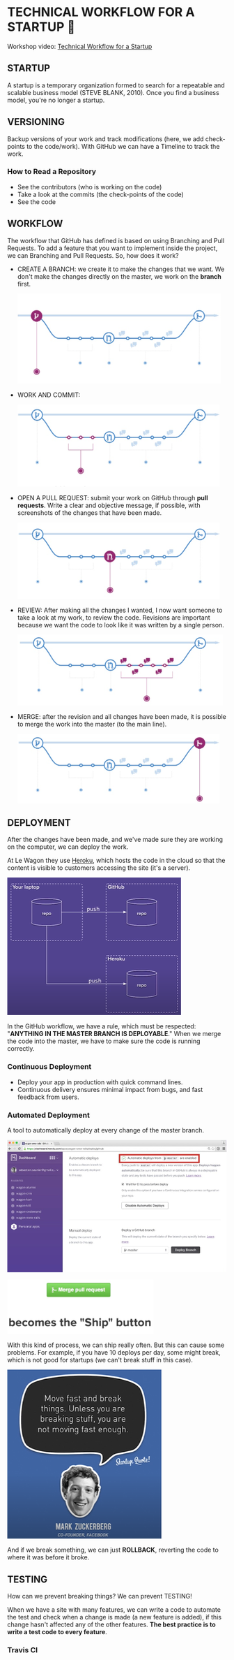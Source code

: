 # TECHNICAL WORKFLOW FOR A STARTUP :briefcase:

Workshop video: [Technical Workflow for a Startup](https://www.youtube.com/watch?v=iZkP9rcEJEM&t=12s)

<h2> <a name = "startup"></a>STARTUP</h2>

A startup is a temporary organization formed to search for a repeatable and scalable business model (STEVE BLANK, 2010). Once you find a business model, you're no longer a startup.

<h2> <a name = "versioning"></a>VERSIONING</h2>

Backup versions of your work and track modifications (here, we add check-points to the code/work). With GitHub we can have a Timeline to track the work. 

### How to Read a Repository

- See the contributors (who is working on the code)
- Take a look at the commits (the check-points of the code)
- See the code

<h2> <a name = "workflow"></a>WORKFLOW</h2>

The workflow that GitHub has defined is based on using Branching and Pull Requests. To add a feature that you want to implement inside the project, we can Branching and Pull Requests. So, how does it work? 

- CREATE A BRANCH: we create it to make the changes that we want. We don't make the changes directly on the master, we work on the **branch** first.

  ![](images/workflow-create-a-branch.png)

- WORK AND COMMIT:

  ![](images/workflow-work-and-commit.png)

- OPEN A PULL REQUEST: submit your work on GitHub through **pull requests**. Write a clear and objective message, if possible, with screenshots of the changes that have been made.

  ![](images/workflow-pull-request.png)

- REVIEW: After making all the changes I wanted, I now want someone to take a look at my work, to review the code. Revisions are important because we want the code to look like it was written by a single person.

  ![](images/workflow-review.png)

- MERGE: after the revision and all changes have been made, it is possible to merge the work into the master (to the main line).

  ![](images/workflow-merge.png)

<h2> <a name = "deployment"></a>DEPLOYMENT</h2>

After the changes have been made, and we've made sure they are working on the computer, we can deploy the work. 

At Le Wagon they use [Heroku](https://www.heroku.com/), which hosts the code in the cloud so that the content is visible to customers accessing the site (it's a server). 

![](images/deployment-heroku.png)

In the GitHub workflow, we have a rule, which must be respected: "**ANYTHING IN THE MASTER BRANCH IS DEPLOYABLE**." When we merge the code into the master, we have to make sure the code is running correctly.

### Continuous Deployment

- Deploy your app in production with quick command lines.
- Continuous delivery ensures minimal impact from bugs, and fast feedback from users.

### Automated Deployment

A tool to automatically deploy at every change of the master branch. 

![](images/deployment-automatic-deploys.png)

![](images/deployment-merge-button.png)

With this kind of process, we can ship really often. But this can cause some problems. For example, if you have 10 deploys per day, some might break, which is not good for startups (we can't break stuff in this case).

![](images/deployment-break.png)

And if we break something, we can just **ROLLBACK**, reverting the code to where it was before it broke.

<h2> <a name = "testing"></a>TESTING</h2>

How can we prevent breaking things? We can prevent TESTING!

When we have a site with many features, we can write a code to automate the test and check when a change is made (a new feature is added), if this change hasn't affected any of the other features. **The best practice is to write a test code to every feature**.

### Travis CI

